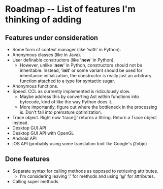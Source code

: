 Roadmap -- List of features I'm thinking of adding
==================================================

Features under consideration
----------------------------

* Some form of context manager (like 'with' in Python).
* Anonymous classes (like in Java).
* User definable constructors (like '__new__' in Python).
  * However, unlike '__new__' in Python, constructors should not be
    inheritable.
    Instead, '__init__' or some variant should be used for inheritance
    initialization, the constructor is really just an arbitrary function
    attached to a type for syntactic sugar.
* Anonymous functions.
* Speed. CCL as currently implemented is ridiculously slow.
  * Maybe address this by converting Ast within functions into bytecode,
    kind of like the way Python does it.
  * More importantly, figure out where the bottleneck in the processing is.
    Don't fall into premature optimization.
* Trace object. Right now 'trace[]' returns a String.
  Return a Trace object instead.
* Desktop GUI API
* Desktop GUI API with OpenGL
* Android API
* iOS API (probably using some translation tool like Google's j2objc)

Done features
-------------

* Separate syntax for calling methods as opposed to retrieving attributes.
  * I'm considering leaving '.' for methods and using '@' for attributes.
* Calling super methods.
